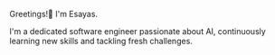 <p>
  Greetings!👋 I'm Esayas.
</p>
<p>I'm a dedicated software engineer passionate about AI, continuously learning new skills and tackling fresh challenges.</p>
